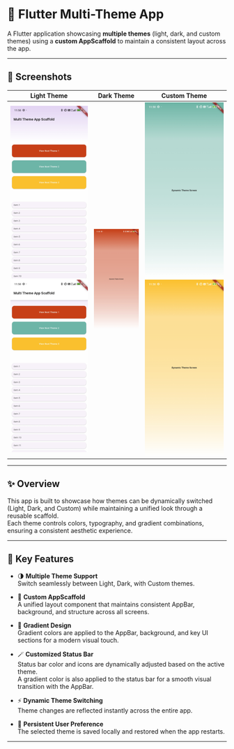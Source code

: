 # 🌈 Flutter Multi-Theme App

A Flutter application showcasing **multiple themes** (light, dark, and custom themes) using a **custom AppScaffold** to maintain a consistent layout across the app.

---

## 📸 Screenshots

| Light Theme | Dark Theme | Custom Theme |
|--------------|-------------|---------------|
| <img src="./assets/screenshots/home_screen1.png" width="200"/> <img src="./assets/screenshots/home_screen2.png" width="200"/> | <img src="./assets/screenshots/dynamic_theme1.png" width="200"/> | <img src="./assets/screenshots/dynamic_theme2.png" width="200"/> <img src="./assets/screenshots/dynamic_theme3.png" width="200"/> |

---


## ✨ Overview

This app is built to showcase how themes can be dynamically switched (Light, Dark, and Custom) while maintaining a unified look through a reusable scaffold.  
Each theme controls colors, typography, and gradient combinations, ensuring a consistent aesthetic experience.

---

## 🎨 Key Features

- 🌗 **Multiple Theme Support**  
  Switch seamlessly between Light, Dark, with Custom themes.

- 🧱 **Custom AppScaffold**  
  A unified layout component that maintains consistent AppBar, background, and structure across all screens.

- 🌈 **Gradient Design**  
  Gradient colors are applied to the AppBar, background, and key UI sections for a modern visual touch.

- 🪄 **Customized Status Bar**  
  Status bar color and icons are dynamically adjusted based on the active theme.  
  A gradient color is also applied to the status bar for a smooth visual transition with the AppBar.

- ⚡ **Dynamic Theme Switching**  
  Theme changes are reflected instantly across the entire app.

- 💾 **Persistent User Preference**  
  The selected theme is saved locally and restored when the app restarts.

---

